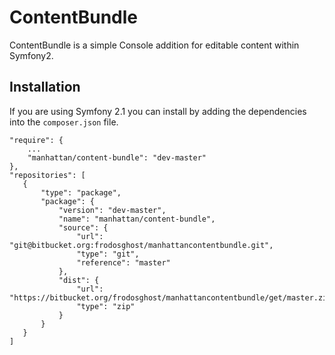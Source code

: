 # ContentBundle
ContentBundle is a simple Console addition for editable content within Symfony2.

## Installation
If you are using Symfony 2.1 you can install by adding the dependencies into the `composer.json` file.

    "require": {
        ...
        "manhattan/content-bundle": "dev-master"        
    },
    "repositories": [
       {
           "type": "package",
           "package": {
               "version": "dev-master",
               "name": "manhattan/content-bundle",
               "source": {
                   "url": "git@bitbucket.org:frodosghost/manhattancontentbundle.git",
                   "type": "git",
                   "reference": "master"
               },
               "dist": {
                   "url": "https://bitbucket.org/frodosghost/manhattancontentbundle/get/master.zip",
                   "type": "zip"
               }
           }
       }
    ]
